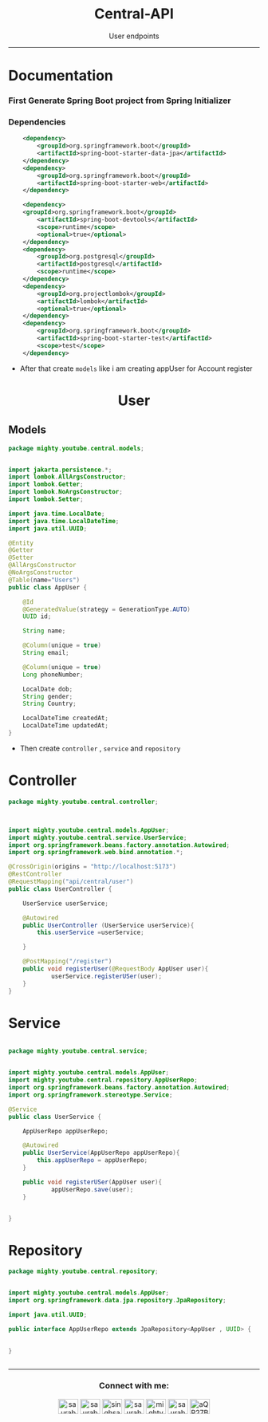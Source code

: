 <h1 align="center" > Central-API </h1>
<p align="center"> User endpoints</p>

***

# Documentation

### First Generate Spring Boot project from Spring Initializer

### Dependencies

```xml
    <dependency>
        <groupId>org.springframework.boot</groupId>
        <artifactId>spring-boot-starter-data-jpa</artifactId>
    </dependency>
    <dependency>
        <groupId>org.springframework.boot</groupId>
        <artifactId>spring-boot-starter-web</artifactId>
    </dependency>

    <dependency>
    <groupId>org.springframework.boot</groupId>
        <artifactId>spring-boot-devtools</artifactId>
        <scope>runtime</scope>
        <optional>true</optional>
    </dependency>
    <dependency>
        <groupId>org.postgresql</groupId>
        <artifactId>postgresql</artifactId>
        <scope>runtime</scope>
    </dependency>
    <dependency>
        <groupId>org.projectlombok</groupId>
        <artifactId>lombok</artifactId>
        <optional>true</optional>
    </dependency>
    <dependency>
        <groupId>org.springframework.boot</groupId>
        <artifactId>spring-boot-starter-test</artifactId>
        <scope>test</scope>
    </dependency>

```
+ After that create `models` like i am creating appUser for Account register 


<h1 align="center" > User  </h1>

## Models

```java
package mighty.youtube.central.models;


import jakarta.persistence.*;
import lombok.AllArgsConstructor;
import lombok.Getter;
import lombok.NoArgsConstructor;
import lombok.Setter;

import java.time.LocalDate;
import java.time.LocalDateTime;
import java.util.UUID;

@Entity
@Getter
@Setter
@AllArgsConstructor
@NoArgsConstructor
@Table(name="Users")
public class AppUser {

    @Id
    @GeneratedValue(strategy = GenerationType.AUTO)
    UUID id;

    String name;

    @Column(unique = true)
    String email;

    @Column(unique = true)
    Long phoneNumber;

    LocalDate dob;
    String gender;
    String Country;

    LocalDateTime createdAt;
    LocalDateTime updatedAt;
}

```

+ Then create `controller` , `service` and `repository`

# Controller
    
```java
package mighty.youtube.central.controller;



import mighty.youtube.central.models.AppUser;
import mighty.youtube.central.service.UserService;
import org.springframework.beans.factory.annotation.Autowired;
import org.springframework.web.bind.annotation.*;

@CrossOrigin(origins = "http://localhost:5173")
@RestController
@RequestMapping("api/central/user")
public class UserController {

    UserService userService;

    @Autowired
    public UserController (UserService userService){
        this.userService =userService;

    }

    @PostMapping("/register")
    public void registerUser(@RequestBody AppUser user){
            userService.registerUSer(user);
    }
}


```
    

# Service

```java

package mighty.youtube.central.service;


import mighty.youtube.central.models.AppUser;
import mighty.youtube.central.repository.AppUserRepo;
import org.springframework.beans.factory.annotation.Autowired;
import org.springframework.stereotype.Service;

@Service
public class UserService {

    AppUserRepo appUserRepo;

    @Autowired
    public UserService(AppUserRepo appUserRepo){
        this.appUserRepo = appUserRepo;
    }

    public void registerUSer(AppUser user){
            appUserRepo.save(user);
    }


}


```

# Repository

```java
package mighty.youtube.central.repository;


import mighty.youtube.central.models.AppUser;
import org.springframework.data.jpa.repository.JpaRepository;

import java.util.UUID;

public interface AppUserRepo extends JpaRepository<AppUser , UUID> {

    
}


```

<img align="center" src="https://th.bing.com/th/id/OIP.4FpI4mfl38e202XxUXvnSgAAAA?rs=1&pid=ImgDetMain" alt="" height="auto" width="auto" />













***
<h3 align="center">Connect with me:</h3>
<p align="center">
<a href="https://twitter.com/saurabhbahadur" target="blank"><img align="center" src="https://raw.githubusercontent.com/rahuldkjain/github-profile-readme-generator/master/src/images/icons/Social/twitter.svg" alt="saurabhbahadur" height="30" width="40" /></a>
<a href="https://linkedin.com/in/saurabhbahadur" target="blank"><img align="center" src="https://raw.githubusercontent.com/rahuldkjain/github-profile-readme-generator/master/src/images/icons/Social/linked-in-alt.svg" alt="saurabhbahadur" height="30" width="40" /></a>
<a href="https://fb.com/singhsaurabhbahadur" target="blank"><img align="center" src="https://raw.githubusercontent.com/rahuldkjain/github-profile-readme-generator/master/src/images/icons/Social/facebook.svg" alt="singhsaurabhbahadur" height="30" width="40" /></a>
<a href="https://instagram.com/saurabhbahadur_" target="blank"><img align="center" src="https://raw.githubusercontent.com/rahuldkjain/github-profile-readme-generator/master/src/images/icons/Social/instagram.svg" alt="saurabhbahadur_" height="30" width="40" /></a>
<a href="https://www.youtube.com/c/mighty saur" target="blank"><img align="center" src="https://raw.githubusercontent.com/rahuldkjain/github-profile-readme-generator/master/src/images/icons/Social/youtube.svg" alt="mighty saur" height="30" width="40" /></a>
<a href="https://www.hackerrank.com/saurabhbahadur" target="blank"><img align="center" src="https://raw.githubusercontent.com/rahuldkjain/github-profile-readme-generator/master/src/images/icons/Social/hackerrank.svg" alt="saurabhbahadur" height="30" width="40" /></a>
<a href="https://discord.gg/aQR27Bg7de" target="blank"><img align="center" src="https://raw.githubusercontent.com/rahuldkjain/github-profile-readme-generator/master/src/images/icons/Social/discord.svg" alt="aQR27Bg7de" height="30" width="40" /></a>
</p>
